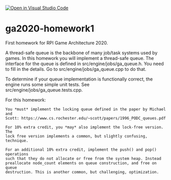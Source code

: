 [![Open in Visual Studio Code](https://classroom.github.com/assets/open-in-vscode-f059dc9a6f8d3a56e377f745f24479a46679e63a5d9fe6f495e02850cd0d8118.svg)](https://classroom.github.com/online_ide?assignment_repo_id=6691633&assignment_repo_type=AssignmentRepo)
# ga2020-homework1
First homework for RPI Game Architecture 2020.

A thread-safe queue is the backbone of many job/task systems used by games.
In this homework you will implement a thread-safe queue. The interface for
the queue is defined in src/engine/jobs/ga_queue.h. You need to fill in the
details. Go to src/engine/jobs/ga_queue.cpp to do that.

To determine if your queue implementation is functionally correct, the engine
runs some simple unit tests. See src/engine/jobs/ga_queue.tests.cpp.

For this homework:

	You *must* implement the locking queue defined in the paper by Michael and
	Scott: https://www.cs.rochester.edu/~scott/papers/1996_PODC_queues.pdf

	For 10% extra credit, you *may* also implement the lock-free version. The
	lock free version implements a common, but slightly confusing, technique.

	For an additional 10% extra credit, implement the push() and pop() operations
	such that they do not allocate or free from the system heap. Instead
	preallocate node_count elements on queue construction, and free on queue
	destruction. This is another common, but challenging, optimization.
